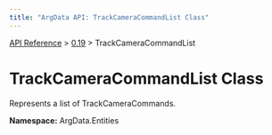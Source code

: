 ```yaml
---
title: "ArgData API: TrackCameraCommandList Class"
---
```


[API Reference](/argdata/api/) &gt; [0.19](/argdata/api/0.19/) &gt; TrackCameraCommandList

# TrackCameraCommandList Class

Represents a list of TrackCameraCommands.

**Namespace:** ArgData.Entities

